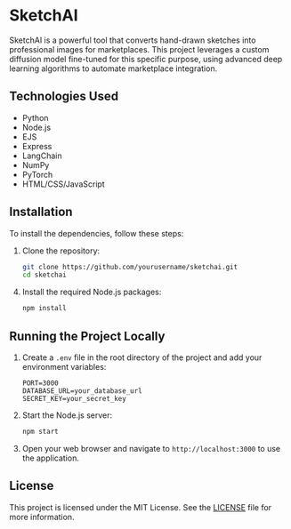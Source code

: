# SketchAI

SketchAI is a powerful tool that converts hand-drawn sketches into professional images for marketplaces. This project leverages a custom diffusion model fine-tuned for this specific purpose, using advanced deep learning algorithms to automate marketplace integration.

## Technologies Used

- Python
- Node.js
- EJS
- Express
- LangChain
- NumPy
- PyTorch
- HTML/CSS/JavaScript

## Installation

To install the dependencies, follow these steps:

1. Clone the repository:
   ```bash
   git clone https://github.com/yourusername/sketchai.git
   cd sketchai
   ```

<!-- 2. Create a virtual environment:
    ```bash
    python3 -m venv venv
    source venv/bin/activate  # On Windows use `venv\Scripts\activate`
    ```

3. Install the required Python packages:
    ```bash
    pip install -r requirements.txt
    ``` -->

4. Install the required Node.js packages:
   ```bash
   npm install
   ```

## Running the Project Locally

<!-- 1. Ensure you are in the virtual environment:
    ```bash
    source venv/bin/activate  # On Windows use `venv\Scripts\activate`
    ``` -->

1. Create a `.env` file in the root directory of the project and add your environment variables:

   ```plaintext
   PORT=3000
   DATABASE_URL=your_database_url
   SECRET_KEY=your_secret_key
   ```

2. Start the Node.js server:

   ```bash
   npm start
   ```

3. Open your web browser and navigate to `http://localhost:3000` to use the application.

## License

This project is licensed under the MIT License. See the [LICENSE](LICENSE) file for more information.
